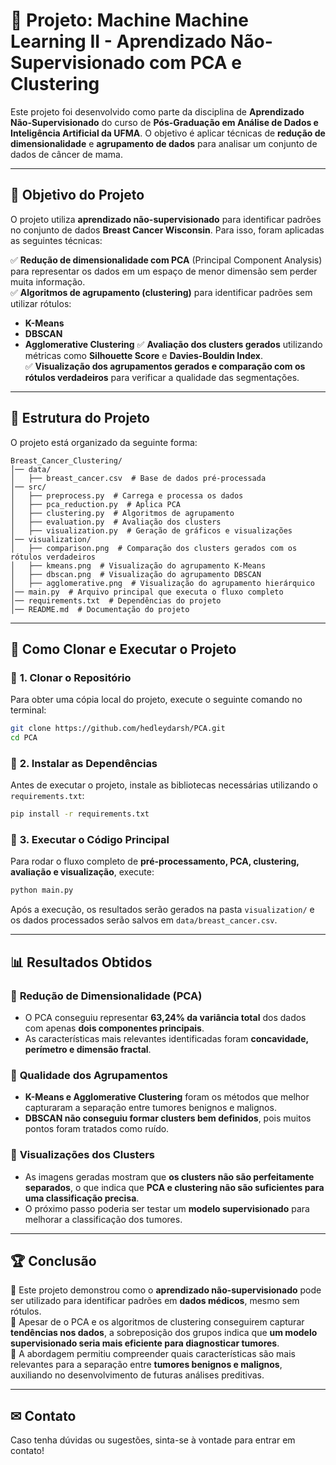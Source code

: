 # 📌 Projeto: Machine Machine Learning II - Aprendizado Não-Supervisionado com PCA e Clustering

Este projeto foi desenvolvido como parte da disciplina de **Aprendizado Não-Supervisionado** do curso de **Pós-Graduação em Análise de Dados e Inteligência Artificial da UFMA**. O objetivo é aplicar técnicas de **redução de dimensionalidade** e **agrupamento de dados** para analisar um conjunto de dados de câncer de mama.

---

## 🎯 **Objetivo do Projeto**

O projeto utiliza **aprendizado não-supervisionado** para identificar padrões no conjunto de dados **Breast Cancer Wisconsin**. Para isso, foram aplicadas as seguintes técnicas:

✅ **Redução de dimensionalidade com PCA** (Principal Component Analysis) para representar os dados em um espaço de menor dimensão sem perder muita informação.  
✅ **Algoritmos de agrupamento (clustering)** para identificar padrões sem utilizar rótulos:

- **K-Means**
- **DBSCAN**
- **Agglomerative Clustering**
  ✅ **Avaliação dos clusters gerados** utilizando métricas como **Silhouette Score** e **Davies-Bouldin Index**.  
  ✅ **Visualização dos agrupamentos gerados e comparação com os rótulos verdadeiros** para verificar a qualidade das segmentações.

---

## 📂 **Estrutura do Projeto**

O projeto está organizado da seguinte forma:

```
Breast_Cancer_Clustering/
│── data/
│   ├── breast_cancer.csv  # Base de dados pré-processada
│── src/
│   ├── preprocess.py  # Carrega e processa os dados
│   ├── pca_reduction.py  # Aplica PCA
│   ├── clustering.py  # Algoritmos de agrupamento
│   ├── evaluation.py  # Avaliação dos clusters
│   ├── visualization.py  # Geração de gráficos e visualizações
│── visualization/
│   ├── comparison.png  # Comparação dos clusters gerados com os rótulos verdadeiros
│   ├── kmeans.png  # Visualização do agrupamento K-Means
│   ├── dbscan.png  # Visualização do agrupamento DBSCAN
│   ├── agglomerative.png  # Visualização do agrupamento hierárquico
│── main.py  # Arquivo principal que executa o fluxo completo
│── requirements.txt  # Dependências do projeto
│── README.md  # Documentação do projeto
```

---

## 🚀 **Como Clonar e Executar o Projeto**

### 🔹 **1. Clonar o Repositório**

Para obter uma cópia local do projeto, execute o seguinte comando no terminal:

```bash
git clone https://github.com/hedleydarsh/PCA.git
cd PCA
```

### 🔹 **2. Instalar as Dependências**

Antes de executar o projeto, instale as bibliotecas necessárias utilizando o `requirements.txt`:

```bash
pip install -r requirements.txt
```

### 🔹 **3. Executar o Código Principal**

Para rodar o fluxo completo de **pré-processamento, PCA, clustering, avaliação e visualização**, execute:

```bash
python main.py
```

Após a execução, os resultados serão gerados na pasta `visualization/` e os dados processados serão salvos em `data/breast_cancer.csv`.

---

## 📊 **Resultados Obtidos**

### 🔹 **Redução de Dimensionalidade (PCA)**

- O PCA conseguiu representar **63,24% da variância total** dos dados com apenas **dois componentes principais**.
- As características mais relevantes identificadas foram **concavidade, perímetro e dimensão fractal**.

### 🔹 **Qualidade dos Agrupamentos**

- **K-Means e Agglomerative Clustering** foram os métodos que melhor capturaram a separação entre tumores benignos e malignos.
- **DBSCAN não conseguiu formar clusters bem definidos**, pois muitos pontos foram tratados como ruído.

### 🔹 **Visualizações dos Clusters**

- As imagens geradas mostram que **os clusters não são perfeitamente separados**, o que indica que **PCA e clustering não são suficientes para uma classificação precisa**.
- O próximo passo poderia ser testar um **modelo supervisionado** para melhorar a classificação dos tumores.

---

## 🏆 **Conclusão**

📌 Este projeto demonstrou como o **aprendizado não-supervisionado** pode ser utilizado para identificar padrões em **dados médicos**, mesmo sem rótulos.  
📌 Apesar de o PCA e os algoritmos de clustering conseguirem capturar **tendências nos dados**, a sobreposição dos grupos indica que **um modelo supervisionado seria mais eficiente para diagnosticar tumores**.  
📌 A abordagem permitiu compreender quais características são mais relevantes para a separação entre **tumores benignos e malignos**, auxiliando no desenvolvimento de futuras análises preditivas.

---

## ✉ **Contato**

Caso tenha dúvidas ou sugestões, sinta-se à vontade para entrar em contato!
